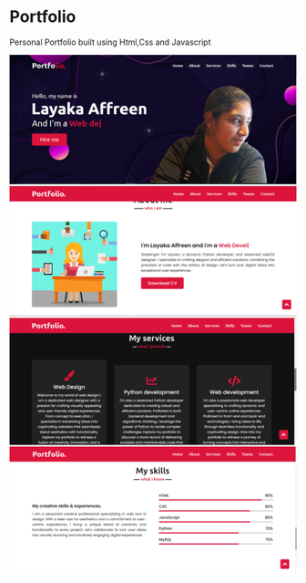 # Portfolio
Personal Portfolio built using Html,Css and Javascript


![GitHub Logo](https://github.com/Layaka-Affreen/Portfolio/blob/main/portfolioimg.png?raw=true)
![GitHub Logo](https://github.com/Layaka-Affreen/Portfolio/blob/main/port2.png?raw=true)
![GitHub Logo](https://github.com/Layaka-Affreen/Portfolio/blob/main/port3.png?raw=true)
![GitHub Logo](https://github.com/Layaka-Affreen/Portfolio/blob/main/port4.png?raw=true)
